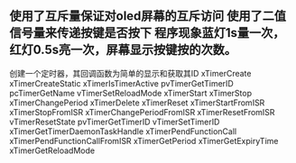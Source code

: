 使用了互斥量保证对oled屏幕的互斥访问
使用了二值信号量来传递按键是否按下
程序现象蓝灯1s量一次，红灯0.5s亮一次，屏幕显示按键按的次数。
---------------------------------------------------------------------
创建一个定时器，其回调函数为简单的显示和获取其ID
xTimerCreate
xTimerCreateStatic
xTimerIsTimerActive
pvTimerGetTimerID
pcTimerGetName
vTimerSetReloadMode
xTimerStart
xTimerStop
xTimerChangePeriod
xTimerDelete
xTimerReset
xTimerStartFromISR
xTimerStopFromISR
xTimerChangePeriodFromISR
xTimerResetFromISR
vTimerResetState
pvTimerGetTimerID
vTimerSetTimerID
xTimerGetTimerDaemonTaskHandle
xTimerPendFunctionCall
xTimerPendFunctionCallFromISR
xTimerGetPeriod
xTimerGetExpiryTime
xTimerGetReloadMode